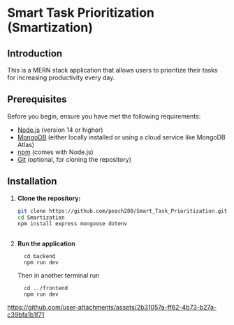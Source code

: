 # Smart Task Prioritization (Smartization)

## Introduction
This is a MERN stack application that allows users to prioritize their tasks for increasing productivity every day.

## Prerequisites
Before you begin, ensure you have met the following requirements:
- [Node.js](https://nodejs.org/) (version 14 or higher)
- [MongoDB](https://www.mongodb.com/) (either locally installed or using a cloud service like MongoDB Atlas)
- [npm](https://www.npmjs.com/) (comes with Node.js)
- [Git](https://git-scm.com/) (optional, for cloning the repository)

## Installation
1. **Clone the repository:**
   ```bash
   git clone https://github.com/peach280/Smart_Task_Prioritization.git
   cd Smartization
   npm install express mongoose dotenv
 
   ```
2. **Run the application**
   ```
     cd backend
     npm run dev
   ```
   Then in another terminal run




   ```
     cd ../frontend
     npm run dev
   ```
   
https://github.com/user-attachments/assets/2b31057a-ff62-4b73-b27a-c39bfa1b1f71
